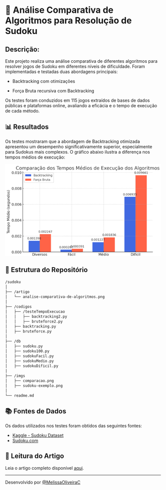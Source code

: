 # 📄 Análise Comparativa de Algoritmos para Resolução de Sudoku 

## Descrição: 
Este projeto realiza uma análise comparativa de diferentes algoritmos para resolver jogos de Sudoku em diferentes níveis de dificuldade. Foram implementadas e testadas duas abordagens principais:

* Backtracking com otimizações

* Força Bruta recursiva com Backtracking

Os testes foram conduzidos em 115 jogos extraídos de bases de dados públicas e plataformas online, avaliando a eficácia e o tempo de execução de cada método.

## 📊 Resultados
Os testes mostraram que a abordagem de Backtracking otimizada apresentou um desempenho significativamente superior, especialmente para Sudokus mais complexos. O gráfico abaixo ilustra a diferença nos tempos médios de execução:

![Gráfico de Desempenho](./imgs/comparacao-tempo.png)


## 📂 Estrutura do Repositório
```
/sudoku
│
├── /artigo
│   └── analise-comparativa-de-algoritmos.png
│
├── /codigos
│   ├── /testeTempoExecucao
│   │   ├── backtracking2.py
│   │   ├── bruteforce2.py
│   ├── backtracking.py
│   ├── bruteforce.py
│
├── /db
│   ├── sudoku.py
│   ├── sudoku100.py
│   ├── sudokuFacil.py
│   ├── sudokuMedio.py
│   ├── sudokuDificil.py
|
├── /imgs
│   ├── comparacao.png
│   ├── sudoku-exemplo.png
│
└── readme.md
```
## 📚 Fontes de Dados
Os dados utilizados nos testes foram obtidos das seguintes fontes:
- [Kaggle - Sudoku Dataset](https://www.kaggle.com/datasets/rohanrao/sudoku)
- [Sudoku.com](https://sudoku.com/)

##### 

##### 

##### 

##### 

##### 

## 📖 Leitura do Artigo
Leia o artigo completo disponível [aqui](./artigo/analise-comparativa-de-algoritmos.png).

___

Desenvolvido por [@MelissaOliveiraC](https://github.com/MelissaOliveiraC) 